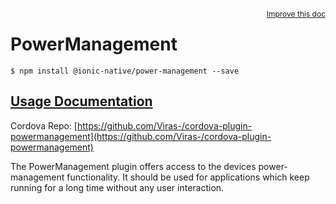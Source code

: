 
<a style="float:right;font-size:12px;" href="http://github.com/driftyco/ionic-native/edit/master/src/@ionic-native/plugins/power-management/index.ts#L0">
  Improve this doc
</a>

# PowerManagement
<!-- end header block -->

```
$ npm install @ionic-native/power-management --save
```

## [Usage Documentation](https://ionicframework.com/docs/v2/native/power-management/)

Cordova Repo: [https://github.com/Viras-/cordova-plugin-powermanagement](https://github.com/Viras-/cordova-plugin-powermanagement)

<!-- description -->
The PowerManagement plugin offers access to the devices power-management functionality.
It should be used for applications which keep running for a long time without any user interaction.
<!-- end for prop in method.decorators[0].argumentInfo -->
<!-- end content block -->
<!-- end body block -->
